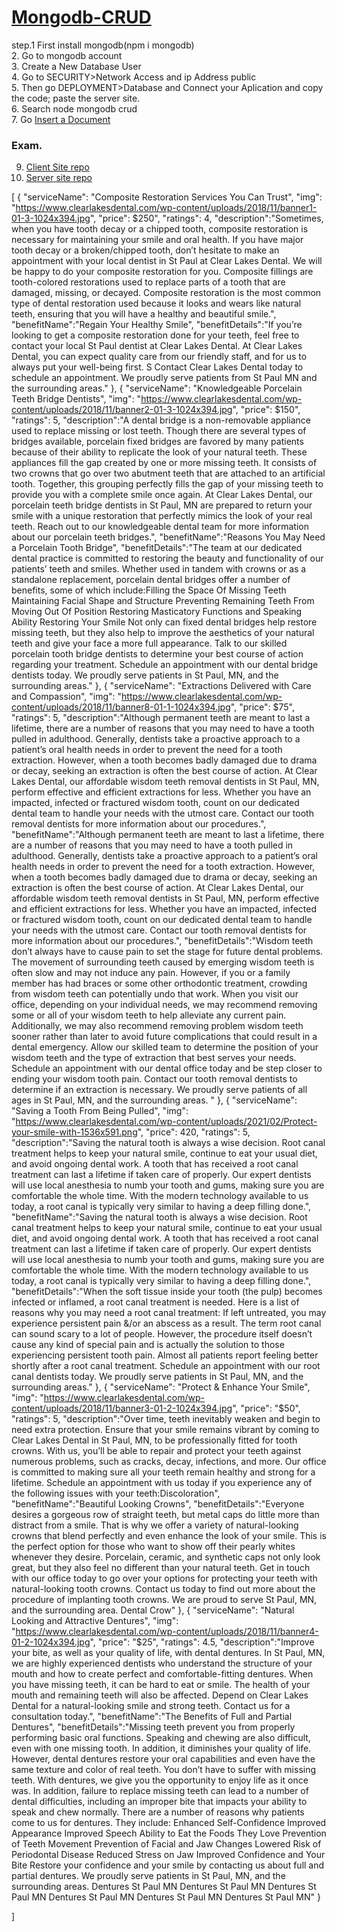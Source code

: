 # [Mongodb-CRUD](https://www.mongodb.com/docs/drivers/node/current/usage-examples/insertOne/)

step.1 First install mongodb(npm i mongodb)<br/>
2. Go to mongodb account<br/>
3. Create a New Database User<br/>
4. Go to SECURITY>Network Access and ip Address public<br/>
5. Then go DEPLOYMENT>Database and Connect your Aplication and copy the code; paste the server site.<br/>
6. Search node mongodb crud<br/>
7. Go [Insert a Document](https://www.mongodb.com/docs/drivers/node/current/usage-examples/insertOne/)<br/>
### Exam.<br/>
9. [Client Site repo](https://github.com/bipul-hossein/CRUD-Operations/)<br/>
10. [Server site repo](https://github.com/bipul-hossein/CRUD-Server)

[
  {
    "serviceName": "Composite Restoration Services You Can Trust",
    "img": "https://www.clearlakesdental.com/wp-content/uploads/2018/11/banner1-01-3-1024x394.jpg",
    "price": $250",
    "ratings": 4,
    "description":"Sometimes, when you have tooth decay or a chipped tooth, composite restoration is necessary for maintaining your smile and oral health. If you have major tooth decay or a broken/chipped tooth, don’t hesitate to make an appointment with your local dentist in St Paul at Clear Lakes Dental. We will be happy to do your composite restoration for you.
    Composite fillings are tooth-colored restorations used to replace parts of a tooth that are damaged, missing, or decayed. Composite restoration is the most common type of dental restoration used because it looks and wears like natural teeth, ensuring that you will have a healthy and beautiful smile.",
    "benefitName":"Regain Your Healthy Smile",
    "benefitDetails":"If you’re looking to get a composite restoration done for your teeth, feel free to contact your local St Paul dentist at Clear Lakes Dental. At Clear Lakes Dental, you can expect quality care from our friendly staff, and for us to always put your well-being first. S
    Contact Clear Lakes Dental today to schedule an appointment. We proudly serve patients from St Paul MN and the surrounding areas."
  },
  {
    "serviceName": "Knowledgeable Porcelain Teeth Bridge Dentists",
    "img": "https://www.clearlakesdental.com/wp-content/uploads/2018/11/banner2-01-3-1024x394.jpg",
    "price": $150",
    "ratings": 5,
    "description":"A dental bridge is a non-removable appliance used to replace missing or lost teeth. Though there are several types of bridges available, porcelain fixed bridges are favored by many patients because of their ability to replicate the look of your natural teeth. These appliances fill the gap created by one or more missing teeth. It consists of two crowns that go over two abutment teeth that are attached to an artificial tooth. Together, this grouping perfectly fills the gap of your missing teeth to provide you with a complete smile once again. At Clear Lakes Dental, our porcelain teeth bridge dentists in St Paul, MN are prepared to return your smile with a unique restoration that perfectly mimics the look of your real teeth. Reach out to our knowledgeable dental team for more information about our porcelain teeth bridges.",
    "benefitName":"Reasons You May Need a Porcelain Tooth Bridge",
    "benefitDetails":"The team at our dedicated dental practice is committed to restoring the beauty and functionality of our patients’ teeth and smiles. Whether used in tandem with crowns or as a standalone replacement, porcelain dental bridges offer a number of benefits, some of which include:Filling the Space Of Missing Teeth
    Maintaining Facial Shape and Structure
    Preventing Remaining Teeth From Moving Out Of Position
    Restoring Masticatory Functions and Speaking Ability
    Restoring Your Smile
    Not only can fixed dental bridges help restore missing teeth, but they also help to improve the aesthetics of your natural teeth and give your face a more full appearance. Talk to our skilled porcelain tooth bridge dentists to determine your best course of action regarding your treatment.
    Schedule an appointment with our dental bridge dentists today. We proudly serve patients in St Paul, MN, and the surrounding areas."
  },
  {
    "serviceName": "Extractions Delivered with Care and Compassion",
    "img": "https://www.clearlakesdental.com/wp-content/uploads/2018/11/banner8-01-1-1024x394.jpg",
    "price": $75",
    "ratings": 5,
    "description":"Although permanent teeth are meant to last a lifetime, there are a number of reasons that you may need to have a tooth pulled in adulthood. Generally, dentists take a proactive approach to a patient’s oral health needs in order to prevent the need for a tooth extraction. However, when a tooth becomes badly damaged due to drama or decay, seeking an extraction is often the best course of action.
    At Clear Lakes Dental, our affordable wisdom teeth removal dentists in St Paul, MN, perform effective and efficient extractions for less. Whether you have an impacted, infected or fractured wisdom tooth, count on our dedicated dental team to handle your needs with the utmost care. Contact our tooth removal dentists for more information about our procedures.",
    "benefitName":"Although permanent teeth are meant to last a lifetime, there are a number of reasons that you may need to have a tooth pulled in adulthood. Generally, dentists take a proactive approach to a patient’s oral health needs in order to prevent the need for a tooth extraction. However, when a tooth becomes badly damaged due to drama or decay, seeking an extraction is often the best course of action.
    At Clear Lakes Dental, our affordable wisdom teeth removal dentists in St Paul, MN, perform effective and efficient extractions for less. Whether you have an impacted, infected or fractured wisdom tooth, count on our dedicated dental team to handle your needs with the utmost care. Contact our tooth removal dentists for more information about our procedures.",
    "benefitDetails":"Wisdom teeth don’t always have to cause pain to set the stage for future dental problems. The movement of surrounding teeth caused by emerging wisdom teeth is often slow and may not induce any pain. However, if you or a family member has had braces or some other orthodontic treatment, crowding from wisdom teeth can potentially undo that work.
    When you visit our office, depending on your individual needs, we may recommend removing some or all of your wisdom teeth to help alleviate any current pain. Additionally, we may also recommend removing problem wisdom teeth sooner rather than later to avoid future complications that could result in a dental emergency. Allow our skilled team to determine the position of your wisdom teeth and the type of extraction that best serves your needs. Schedule an appointment with our dental office today and be step closer to ending your wisdom tooth pain.
    Contact our tooth removal dentists to determine if an extraction is necessary. We proudly serve patients of all ages in St Paul, MN, and the surrounding areas. "
  },
  {
    "serviceName": "Saving a Tooth From Being Pulled",
    "img": "https://www.clearlakesdental.com/wp-content/uploads/2021/02/Protect-your-smile-with-1536x591.png",
    "price": 420,
    "ratings": 5,
    "description":"Saving the natural tooth is always a wise decision. Root canal treatment helps to keep your
    natural smile, continue to eat your usual diet, and avoid ongoing dental work. A tooth that has
    received a root canal treatment can last a lifetime if taken care of properly. Our expert dentists
    will use local anesthesia to numb your tooth and gums, making sure you are comfortable the
    whole time. With the modern technology available to us today, a root canal is typically very
    similar to having a deep filling done.", 
    "benefitName":"Saving the natural tooth is always a wise decision. Root canal treatment helps to keep your
    natural smile, continue to eat your usual diet, and avoid ongoing dental work. A tooth that has
    received a root canal treatment can last a lifetime if taken care of properly. Our expert dentists
    will use local anesthesia to numb your tooth and gums, making sure you are comfortable the
    whole time. With the modern technology available to us today, a root canal is typically very
    similar to having a deep filling done.",
    "benefitDetails":"When the soft tissue inside your tooth (the pulp) becomes infected or inflamed, a root canal
    treatment is needed. Here is a list of reasons why you may need a root canal treatment:
    If left untreated, you may experience persistent pain &/or an abscess as a result. The term root
    canal can sound scary to a lot of people. However, the procedure itself doesn’t cause any kind
    of special pain and is actually the solution to those experiencing persistent tooth pain. Almost all
    patients report feeling better shortly after a root canal treatment.
    Schedule an appointment with our root canal dentists today. We proudly serve patients in St Paul, MN, and the surrounding areas."
  },
  {
    "serviceName": "Protect & Enhance Your Smile",
    "img": "https://www.clearlakesdental.com/wp-content/uploads/2018/11/banner3-01-2-1024x394.jpg",
    "price": "$50",
    "ratings": 5,
    "description":"Over time, teeth inevitably weaken and begin to need extra protection. Ensure that your smile remains vibrant by coming to Clear Lakes Dental in St Paul, MN, to be professionally fitted for tooth crowns. With us, you’ll be able to repair and protect your teeth against numerous problems, such as cracks, decay, infections, and more. Our office is committed to making sure all your teeth remain healthy and strong for a lifetime. Schedule an appointment with us today if you experience any of the following issues with your teeth:Discoloration",
    "benefitName":"Beautiful Looking Crowns",
   "benefitDetails":"Everyone desires a gorgeous row of straight teeth, but metal caps do little more than distract from a smile. That is why we offer a variety of natural-looking crowns that blend perfectly and even enhance the look of your smile. This is the perfect option for those who want to show off their pearly whites whenever they desire. Porcelain, ceramic, and synthetic caps not only look great, but they also feel no different than your natural teeth. Get in touch with our office today to go over your options for protecting your teeth with natural-looking tooth crowns.
Contact us today to find out more about the procedure of implanting tooth crowns. We are proud to serve St Paul, MN, and the surrounding area. Dental Crow"
  },
  {
    "serviceName": "Natural Looking and Attractive Dentures",
    "img": "https://www.clearlakesdental.com/wp-content/uploads/2018/11/banner4-01-2-1024x394.jpg",
    "price": "$25",
    "ratings": 4.5,
    "description":"Improve your bite, as well as your quality of life, with dental dentures. In St Paul, MN, we are highly experienced dentists who understand the structure of your mouth and how to create perfect and comfortable-fitting dentures. When you have missing teeth, it can be hard to eat or smile. The health of your mouth and remaining teeth will also be affected. Depend on Clear Lakes Dental for a natural-looking smile and strong teeth. Contact us for a consultation today.",
     "benefitName":"The Benefits of Full and Partial Dentures",
    "benefitDetails":"Missing teeth prevent you from properly performing basic oral functions. Speaking and chewing are also difficult, even with one missing tooth. In addition, it diminishes your quality of life. However, dental dentures restore your oral capabilities and even have the same texture and color of real teeth. You don’t have to suffer with missing teeth. With dentures, we give you the opportunity to enjoy life as it once was.
    In addition, failure to replace missing teeth can lead to a number of dental difficulties, including an improper bite that impacts your ability to speak and chew normally. There are a number of reasons why patients come to us for dentures. They include:
    Enhanced Self-Confidence
    Improved Appearance
    Improved Speech
    Ability to Eat the Foods They Love
    Prevention of Teeth Movement
    Prevention of Facial and Jaw Changes
    Lowered Risk of Periodontal Disease
    Reduced Stress on Jaw
    Improved Confidence and Your Bite
    Restore your confidence and your smile by contacting us about full and partial dentures. We proudly serve patients in St Paul, MN, and the surrounding areas. Dentures St Paul MN Dentures St Paul MN Dentures St Paul MN Dentures St Paul MN Dentures St Paul MN Dentures St Paul MN"
  }
  
]

